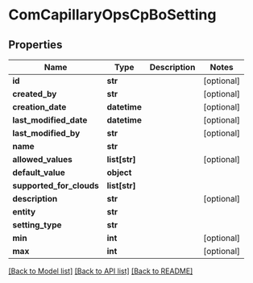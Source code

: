 # ComCapillaryOpsCpBoSetting

## Properties
Name | Type | Description | Notes
------------ | ------------- | ------------- | -------------
**id** | **str** |  | [optional] 
**created_by** | **str** |  | [optional] 
**creation_date** | **datetime** |  | [optional] 
**last_modified_date** | **datetime** |  | [optional] 
**last_modified_by** | **str** |  | [optional] 
**name** | **str** |  | 
**allowed_values** | **list[str]** |  | [optional] 
**default_value** | **object** |  | 
**supported_for_clouds** | **list[str]** |  | 
**description** | **str** |  | [optional] 
**entity** | **str** |  | 
**setting_type** | **str** |  | 
**min** | **int** |  | [optional] 
**max** | **int** |  | [optional] 

[[Back to Model list]](../README.md#documentation-for-models) [[Back to API list]](../README.md#documentation-for-api-endpoints) [[Back to README]](../README.md)

